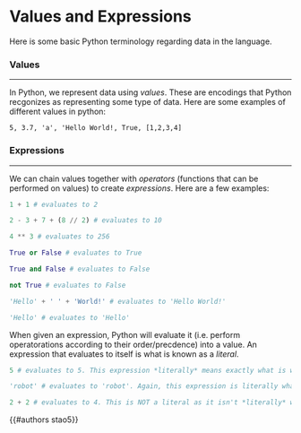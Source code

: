 # Values and Expressions

Here is some basic Python terminology regarding data in the language.

### Values
---

In Python, we represent data using *values*. These are encodings that Python recgonizes as representing some type of data. Here are some examples of different values in python:

`5, 3.7, 'a', 'Hello World!, True, [1,2,3,4]`

### Expressions
---

We can chain values together with *operators* (functions that can be performed on values) to create *expressions*. Here are a few examples:

```py
1 + 1 # evaluates to 2

2 - 3 + 7 + (8 // 2) # evaluates to 10

4 ** 3 # evaluates to 256

True or False # evaluates to True

True and False # evaluates to False

not True # evaluates to False

'Hello' + ' ' + 'World!' # evaluates to 'Hello World!'

'Hello' # evaluates to 'Hello'
```

When given an expression, Python will evaluate it (i.e. perform operatorations according to their order/precdence) into a value. An expression that evaluates to itself is what is known as a *literal*. 

```py
5 # evaluates to 5. This expression *literally* means exactly what is written: 5

'robot' # evaluates to 'robot'. Again, this expression is literally what it means

2 + 2 # evaluates to 4. This is NOT a literal as it isn't *literally* what is written.
```
{{#authors stao5}}